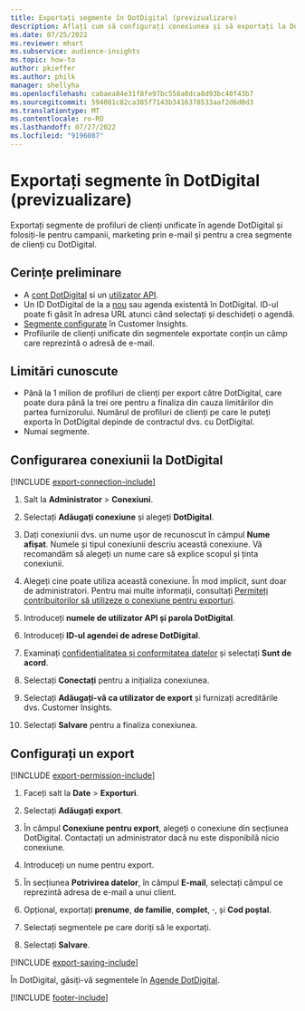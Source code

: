 ```yaml
---
title: Exportați segmente în DotDigital (previzualizare)
description: Aflați cum să configurați conexiunea și să exportați la DotDigital.
ms.date: 07/25/2022
ms.reviewer: mhart
ms.subservice: audience-insights
ms.topic: how-to
author: pkieffer
ms.author: philk
manager: shellyha
ms.openlocfilehash: cabaea84e31f8fe97bc558a8dca8d93bc40f43b7
ms.sourcegitcommit: 594081c82ca385f7143b3416378533aaf2d6d0d3
ms.translationtype: MT
ms.contentlocale: ro-RO
ms.lasthandoff: 07/27/2022
ms.locfileid: "9196087"
---
```

# <a name="export-segments-to-dotdigital-preview"></a>Exportați segmente în DotDigital (previzualizare)

Exportați segmente de profiluri de clienți unificate în agende DotDigital și folosiți-le pentru campanii, marketing prin e-mail și pentru a crea segmente de clienți cu DotDigital.

## <a name="prerequisites"></a>Cerințe preliminare

- A [cont DotDigital](https://dotdigital.com/) si un [utilizator API](https://support.dotdigital.com/hc/articles/115001718730-How-do-I-create-an-API-user).
- Un ID DotDigital de la a [nou](https://support.dotdigital.com/hc/articles/212211968-Creating-an-address-book) sau agenda existentă în DotDigital. ID-ul poate fi găsit în adresa URL atunci când selectați și deschideți o agendă.
- [Segmente configurate](segments.md) în Customer Insights.
- Profilurile de clienți unificate din segmentele exportate conțin un câmp care reprezintă o adresă de e-mail.

## <a name="known-limitations"></a>Limitări cunoscute

- Până la 1 milion de profiluri de clienți per export către DotDigital, care poate dura până la trei ore pentru a finaliza din cauza limitărilor din partea furnizorului. Numărul de profiluri de clienți pe care le puteți exporta în DotDigital depinde de contractul dvs. cu DotDigital.
- Numai segmente.

## <a name="set-up-connection-to-dotdigital"></a>Configurarea conexiunii la DotDigital

[!INCLUDE [export-connection-include](includes/export-connection-admn.md)]

1. Salt la **Administrator** > **Conexiuni**.

1. Selectați **Adăugați conexiune** și alegeți **DotDigital**.

1. Dați conexiunii dvs. un nume ușor de recunoscut în câmpul **Nume afișat**. Numele și tipul conexiunii descriu această conexiune. Vă recomandăm să alegeți un nume care să explice scopul și ținta conexiunii.

1. Alegeți cine poate utiliza această conexiune. În mod implicit, sunt doar de administratori. Pentru mai multe informații, consultați [Permiteți contribuitorilor să utilizeze o conexiune pentru exporturi](connections.md#allow-contributors-to-use-a-connection-for-exports).

1. Introduceți **numele de utilizator API și parola DotDigital**.

1. Introduceți **ID-ul agendei de adrese DotDigital**.

1. Examinați [confidențialitatea și conformitatea datelor](connections.md#data-privacy-and-compliance) și selectați **Sunt de acord**.

1. Selectați **Conectați** pentru a inițializa conexiunea.

1. Selectați **Adăugați-vă ca utilizator de export** și furnizați acreditările dvs. Customer Insights.

1. Selectați **Salvare** pentru a finaliza conexiunea.

## <a name="configure-an-export"></a>Configurați un export

[!INCLUDE [export-permission-include](includes/export-permission.md)]

1. Faceți salt la **Date** > **Exporturi**.

1. Selectați **Adăugați export**.

1. În câmpul **Conexiune pentru export**, alegeți o conexiune din secțiunea DotDigital. Contactați un administrator dacă nu este disponibilă nicio conexiune.

1. Introduceți un nume pentru export.

1. În secțiunea **Potrivirea datelor**, în câmpul **E-mail**, selectați câmpul ce reprezintă adresa de e-mail a unui client.

1. Opțional, exportați **prenume**, **de familie**, **complet**, **·**, și **Cod poștal**.

1. Selectați segmentele pe care doriți să le exportați.

1. Selectați **Salvare**.

[!INCLUDE [export-saving-include](includes/export-saving.md)]

În DotDigital, găsiți-vă segmentele în [Agende DotDigital](https://support.dotdigital.com/hc/articles/212211968-Creating-an-address-book).

[!INCLUDE [footer-include](includes/footer-banner.md)]
